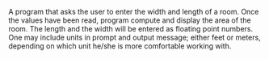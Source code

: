 A program that asks the user to enter the width and length of a room. Once
the values have been read, program compute and display the area of the
room. The length and the width will be entered as floating point numbers. One may include
 units in prompt and output message; either feet or meters, depending on which
unit he/she is more comfortable working with.
